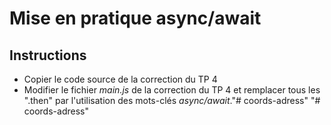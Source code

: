 # Mise en pratique async/await

## Instructions

* Copier le code source de la correction du TP 4
* Modifier le fichier *main.js* de la correction du TP 4 et remplacer tous les ".then" par l'utilisation des mots-clés *async/await*."# coords-adress" 
"# coords-adress" 
